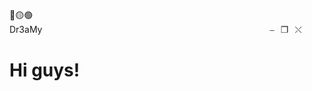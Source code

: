 🔴🟡🟢                          Dr3aMy                          ⎯⠀❐⠀⤬
                                                      
##                                                                           <h1>Hi guys!</h1>

